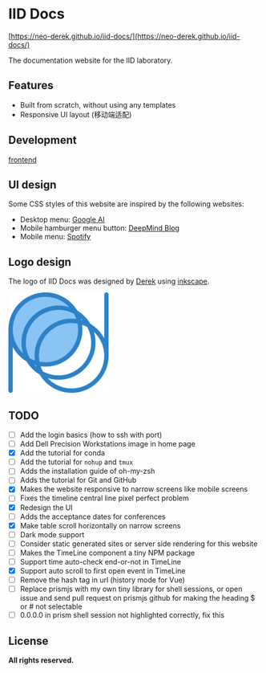 # IID Docs

[https://neo-derek.github.io/iid-docs/](https://neo-derek.github.io/iid-docs/)

The documentation website for the IID laboratory.

## Features

- Built from scratch, without using any templates
- Responsive UI layout (移动端适配)

## Development

[frontend](frontend)

## UI design

Some CSS styles of this website are inspired by the following websites:
- Desktop menu: [Google AI](https://ai.google/)
- Mobile hamburger menu button: [DeepMind Blog](https://deepmind.com/blog)
- Mobile menu: [Spotify](https://www.spotify.com/us/)

## Logo design

The logo of IID Docs was designed by [Derek](https://github.com/DerekDick) using [inkscape](https://inkscape.org/).

<img src="./logo/iid2019_logo.png" width="200" alt="IID Docs Logo" />

## TODO

- [ ] Add the login basics (how to ssh with port)
- [ ] Add Dell Precision Workstations image in home page
- [x] Add the tutorial for conda
- [ ] Add the tutorial for `nohup` and `tmux`
- [ ] Adds the installation guide of oh-my-zsh
- [ ] Adds the tutorial for Git and GitHub
- [x] Makes the website responsive to narrow screens like mobile screens
- [ ] Fixes the timeline central line pixel perfect problem
- [x] Redesign the UI
- [ ] Adds the acceptance dates for conferences
- [x] Make table scroll horizontally on narrow screens
- [ ] Dark mode support
- [ ] Consider static generated sites or server side rendering for this website
- [ ] Makes the TimeLine component a tiny NPM package
- [ ] Support time auto-check end-or-not in TimeLine
- [x] Support auto scroll to first open event in TimeLine
- [ ] Remove the hash tag in url (history mode for Vue)
- [ ] Replace prismjs with my own tiny library for shell sessions, or open issue and send pull request on prismjs github for making the heading $ or # not selectable
- [ ] 0.0.0.0 in prism shell session not highlighted correctly, fix this

## License

**All rights reserved.**
